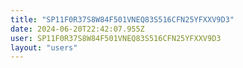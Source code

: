 ```yaml
---
title: "SP11F0R37S8W84F501VNEQ83S516CFN25YFXXV9D3"
date: 2024-06-20T22:42:07.955Z
user: SP11F0R37S8W84F501VNEQ83S516CFN25YFXXV9D3
layout: "users"
---
```

    